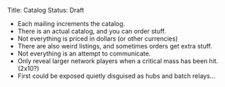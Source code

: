 Title: Catalog
Status: Draft


- Each mailing increments the catalog.
- There is an actual catalog, and you can order stuff.
- Not everything is priced in dollars (or other currencies)
- There are also weird listings, and sometimes orders get extra stuff.
- Not everything is an attempt to communicate.
- Only reveal larger network players when a critical mass has been hit. (2x10?)
- First could be exposed quietly disguised as hubs and batch relays...
